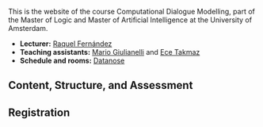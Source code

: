 This is the website of the course Computational Dialogue Modelling, part of the Master of Logic and Master of Artificial Intelligence at the University of Amsterdam.

- **Lecturer:** [Raquel Fernández](https://staff.fnwi.uva.nl/r.fernandezrovira/)
- **Teaching assistants:** [Mario Giulianelli](http://gmario.eu) and [Ece Takmaz](https://ecekt.github.io)
- **Schedule and rooms:** [Datanose](https://datanose.nl/#course[81231])


## Content, Structure, and Assessment

## Registration
